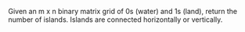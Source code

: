 Given an m x n binary matrix grid of 0s (water) and 1s (land), return the number of islands. Islands are connected horizontally or vertically.
